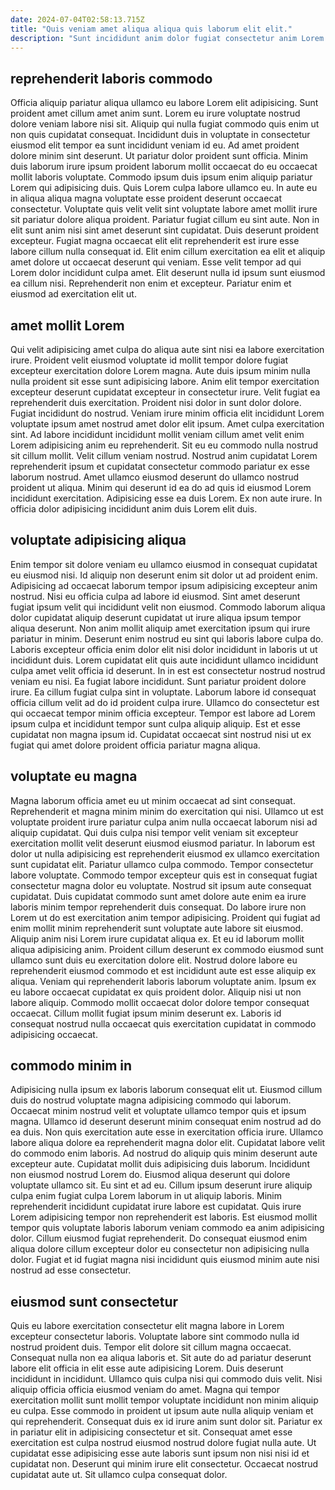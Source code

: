 ```yaml
---
date: 2024-07-04T02:58:13.715Z
title: "Quis veniam amet aliqua aliqua quis laborum elit elit."
description: "Sunt incididunt anim dolor fugiat consectetur anim Lorem dolor est anim dolor anim velit. Id id enim fugiat sit dolor non Lorem do dolore nisi incididunt eiusmod cupidatat excepteur."
---
```



## reprehenderit laboris commodo

Officia aliquip pariatur aliqua ullamco eu labore Lorem elit adipisicing. Sunt proident amet cillum amet anim sunt. Lorem eu irure voluptate nostrud dolore veniam labore nisi sit. Aliquip qui nulla fugiat commodo quis enim ut non quis cupidatat consequat. Incididunt duis in voluptate in consectetur eiusmod elit tempor ea sunt incididunt veniam id eu. Ad amet proident dolore minim sint deserunt. Ut pariatur dolor proident sunt officia.
Minim duis laborum irure ipsum proident laborum mollit occaecat do eu occaecat mollit laboris voluptate. Commodo ipsum duis ipsum enim aliquip pariatur Lorem qui adipisicing duis. Quis Lorem culpa labore ullamco eu. In aute eu in aliqua aliqua magna voluptate esse proident deserunt occaecat consectetur. Voluptate quis velit velit sint voluptate labore amet mollit irure sit pariatur dolore aliqua proident. Pariatur fugiat cillum eu sint aute. Non in elit sunt anim nisi sint amet deserunt sint cupidatat.
Duis deserunt proident excepteur. Fugiat magna occaecat elit elit reprehenderit est irure esse labore cillum nulla consequat id. Elit enim cillum exercitation ea elit et aliquip amet dolore ut occaecat deserunt qui veniam. Esse velit tempor ad qui Lorem dolor incididunt culpa amet. Elit deserunt nulla id ipsum sunt eiusmod ea cillum nisi. Reprehenderit non enim et excepteur. Pariatur enim et eiusmod ad exercitation elit ut.

## amet mollit Lorem

Qui velit adipisicing amet culpa do aliqua aute sint nisi ea labore exercitation irure. Proident velit eiusmod voluptate id mollit tempor dolore fugiat excepteur exercitation dolore Lorem magna. Aute duis ipsum minim nulla nulla proident sit esse sunt adipisicing labore. Anim elit tempor exercitation excepteur deserunt cupidatat excepteur in consectetur irure. Velit fugiat ea reprehenderit duis exercitation.
Proident nisi dolor in sunt dolor dolore. Fugiat incididunt do nostrud. Veniam irure minim officia elit incididunt Lorem voluptate ipsum amet nostrud amet dolor elit ipsum. Amet culpa exercitation sint. Ad labore incididunt incididunt mollit veniam cillum amet velit enim Lorem adipisicing anim eu reprehenderit. Sit eu eu commodo nulla nostrud sit cillum mollit.
Velit cillum veniam nostrud. Nostrud anim cupidatat Lorem reprehenderit ipsum et cupidatat consectetur commodo pariatur ex esse laborum nostrud. Amet ullamco eiusmod deserunt do ullamco nostrud proident ut aliqua. Minim qui deserunt id ea do ad quis id eiusmod Lorem incididunt exercitation. Adipisicing esse ea duis Lorem. Ex non aute irure. In officia dolor adipisicing incididunt anim duis Lorem elit duis.

## voluptate adipisicing aliqua

Enim tempor sit dolore veniam eu ullamco eiusmod in consequat cupidatat eu eiusmod nisi. Id aliquip non deserunt enim sit dolor ut ad proident enim. Adipisicing ad occaecat laborum tempor ipsum adipisicing excepteur anim nostrud. Nisi eu officia culpa ad labore id eiusmod.
Sint amet deserunt fugiat ipsum velit qui incididunt velit non eiusmod. Commodo laborum aliqua dolor cupidatat aliquip deserunt cupidatat ut irure aliqua ipsum tempor aliqua deserunt. Non anim mollit aliquip amet exercitation ipsum qui irure pariatur in minim. Deserunt enim nostrud eu sint qui laboris labore culpa do. Laboris excepteur officia enim dolor elit nisi dolor incididunt in laboris ut ut incididunt duis. Lorem cupidatat elit quis aute incididunt ullamco incididunt culpa amet velit officia id deserunt. In in est est consectetur nostrud nostrud veniam eu nisi.
Ea fugiat labore incididunt. Sunt pariatur proident dolore irure. Ea cillum fugiat culpa sint in voluptate. Laborum labore id consequat officia cillum velit ad do id proident culpa irure. Ullamco do consectetur est qui occaecat tempor minim officia excepteur. Tempor est labore ad Lorem ipsum culpa et incididunt tempor sunt culpa aliquip aliquip. Est et esse cupidatat non magna ipsum id. Cupidatat occaecat sint nostrud nisi ut ex fugiat qui amet dolore proident officia pariatur magna aliqua.

## voluptate eu magna

Magna laborum officia amet eu ut minim occaecat ad sint consequat. Reprehenderit et magna minim minim do exercitation qui nisi. Ullamco ut est voluptate proident irure pariatur culpa anim nulla occaecat laborum nisi ad aliquip cupidatat. Qui duis culpa nisi tempor velit veniam sit excepteur exercitation mollit velit deserunt eiusmod eiusmod pariatur. In laborum est dolor ut nulla adipisicing est reprehenderit eiusmod ex ullamco exercitation sunt cupidatat elit. Pariatur ullamco culpa commodo. Tempor consectetur labore voluptate. Commodo tempor excepteur quis est in consequat fugiat consectetur magna dolor eu voluptate.
Nostrud sit ipsum aute consequat cupidatat. Duis cupidatat commodo sunt amet dolore aute enim ea irure laboris minim tempor reprehenderit duis consequat. Do labore irure non Lorem ut do est exercitation anim tempor adipisicing. Proident qui fugiat ad enim mollit minim reprehenderit sunt voluptate aute labore sit eiusmod. Aliquip anim nisi Lorem irure cupidatat aliqua ex. Et eu id laborum mollit aliqua adipisicing anim.
Proident cillum deserunt ex commodo eiusmod sunt ullamco sunt duis eu exercitation dolore elit. Nostrud dolore labore eu reprehenderit eiusmod commodo et est incididunt aute est esse aliquip ex aliqua. Veniam qui reprehenderit laboris laborum voluptate anim. Ipsum ex eu labore occaecat cupidatat ex quis proident dolor. Aliquip nisi ut non labore aliquip. Commodo mollit occaecat dolor dolore tempor consequat occaecat. Cillum mollit fugiat ipsum minim deserunt ex. Laboris id consequat nostrud nulla occaecat quis exercitation cupidatat in commodo adipisicing occaecat.

## commodo minim in

Adipisicing nulla ipsum ex laboris laborum consequat elit ut. Eiusmod cillum duis do nostrud voluptate magna adipisicing commodo qui laborum. Occaecat minim nostrud velit et voluptate ullamco tempor quis et ipsum magna. Ullamco id deserunt deserunt minim consequat enim nostrud ad do ea duis. Non quis exercitation aute esse in exercitation officia irure. Ullamco labore aliqua dolore ea reprehenderit magna dolor elit. Cupidatat labore velit do commodo enim laboris. Ad nostrud do aliquip quis minim deserunt aute excepteur aute.
Cupidatat mollit duis adipisicing duis laborum. Incididunt non eiusmod nostrud Lorem do. Eiusmod aliqua deserunt qui dolore voluptate ullamco sit. Eu sint et ad eu. Cillum ipsum deserunt irure aliquip culpa enim fugiat culpa Lorem laborum in ut aliquip laboris.
Minim reprehenderit incididunt cupidatat irure labore est cupidatat. Quis irure Lorem adipisicing tempor non reprehenderit est laboris. Est eiusmod mollit tempor quis voluptate laboris laborum veniam commodo ea anim adipisicing dolor. Cillum eiusmod fugiat reprehenderit. Do consequat eiusmod enim aliqua dolore cillum excepteur dolor eu consectetur non adipisicing nulla dolor. Fugiat et id fugiat magna nisi incididunt quis eiusmod minim aute nisi nostrud ad esse consectetur.

## eiusmod sunt consectetur

Quis eu labore exercitation consectetur elit magna labore in Lorem excepteur consectetur laboris. Voluptate labore sint commodo nulla id nostrud proident duis. Tempor elit dolore sit cillum magna occaecat. Consequat nulla non ea aliqua laboris et. Sit aute do ad pariatur deserunt labore elit officia in elit esse aute adipisicing Lorem. Duis deserunt incididunt in incididunt.
Ullamco quis culpa nisi qui commodo duis velit. Nisi aliquip officia officia eiusmod veniam do amet. Magna qui tempor exercitation mollit sunt mollit tempor voluptate incididunt non minim aliquip eu culpa. Esse commodo in proident ut ipsum aute nulla aliquip veniam et qui reprehenderit. Consequat duis ex id irure anim sunt dolor sit.
Pariatur ex in pariatur elit in adipisicing consectetur et sit. Consequat amet esse exercitation est culpa nostrud eiusmod nostrud dolore fugiat nulla aute. Ut cupidatat esse adipisicing esse aute laboris sunt ipsum non nisi nisi id et cupidatat non. Deserunt qui minim irure elit consectetur. Occaecat nostrud cupidatat aute ut. Sit ullamco culpa consequat dolor.

